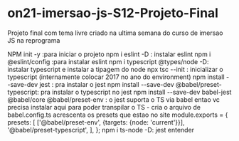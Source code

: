 # on21-imersao-js-S12-Projeto-Final
Projeto final com tema livre criado na ultima semana do curso de imersao JS na reprograma


NPM init -y :para iniciar o projeto
npm i eslint -D : instalar eslint 
npm i @eslint/config :para instalar eslint 
npm i typescript @types/node -D: instalar typescript e instalar a tipagem do node 
npx tsc --init : inicializar o typescript (internamente colocar 2017 no ano do environment)
npm install --save-dev jest : pra instalar o jest
npm install --save-dev @babel/preset-typescript: pra instalar o typescript no jest
npm install --save-dev babel-jest @babel/core @babel/preset-env : o jest suporta o TS via babel entao vc precisa instalar aqui para poder transpilar o TS
    - cria o arquivo de babel.config.ts acrescenta os presets que estao no site
    module.exports = {
    presets: [
    ['@babel/preset-env', {targets: {node: 'current'}}],
    '@babel/preset-typescript',
  ],
};
npm i ts-node -D: jest entender 










